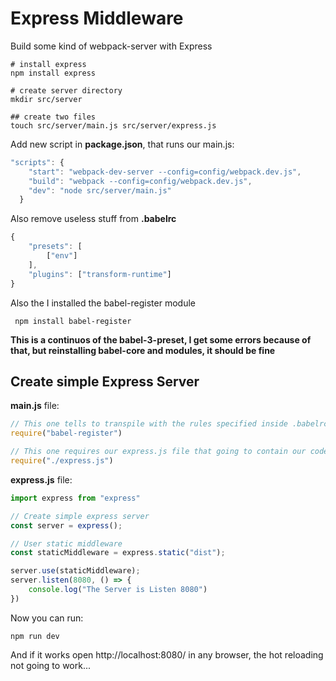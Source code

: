 Express Middleware
==================

Build some kind of webpack-server with Express

```shell
# install express
npm install express

# create server directory
mkdir src/server

## create two files
touch src/server/main.js src/server/express.js
```

Add new script in **package.json**, that runs our main.js:

```javascript
"scripts": {
    "start": "webpack-dev-server --config=config/webpack.dev.js",
    "build": "webpack --config=config/webpack.dev.js",
    "dev": "node src/server/main.js"
  }
```

Also remove useless stuff from __.babelrc__

```javascript
{
    "presets": [
        ["env"]
    ],
    "plugins": ["transform-runtime"]
}
```

Also the I installed the babel-register module

```shell
 npm install babel-register
```

**This is a continuos of the babel-3-preset, I get some errors because of that, but reinstalling babel-core and modules, it should be fine**

## Create simple Express Server

__main.js__ file:

```javascript
// This one tells to transpile with the rules specified inside .babelrc file
require("babel-register")

// This one requires our express.js file that going to contain our code
require("./express.js")
```

__express.js__ file:

```javascript
import express from "express"

// Create simple express server
const server = express();

// User static middleware
const staticMiddleware = express.static("dist");

server.use(staticMiddleware);
server.listen(8080, () => {
    console.log("The Server is Listen 8080")
})
```

Now you can run:

```shell
npm run dev
```

And if it works open http://localhost:8080/ in any browser, the hot reloading not going to work...